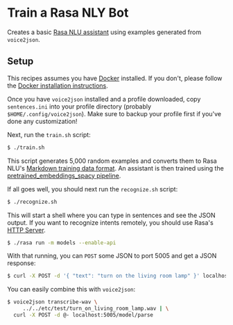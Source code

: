 # Train a Rasa NLY Bot

Creates a basic [Rasa NLU assistant](https://rasa.com/docs/rasa/nlu/about/) using examples generated from `voice2json`.

## Setup

This recipes assumes you have [Docker](https://docker.com/) installed. If you don't, please follow the [Docker installation instructions](https://docs.docker.com/install/).

Once you have `voice2json` installed and a profile downloaded, copy `sentences.ini` into your profile directory (probably `$HOME/.config/voice2json`). Make sure to backup your profile first if you've done any customization!

Next, run the `train.sh` script:

```bash
$ ./train.sh
```

This script generates 5,000 random examples and converts them to Rasa NLU's [Markdown training data format](https://rasa.com/docs/rasa/nlu/training-data-format/#id5). An assistant is then trained using the [pretrained_embeddings_spacy pipeline](https://rasa.com/docs/rasa/nlu/choosing-a-pipeline/#id7).

If all goes well, you should next run the `recognize.sh` script:

```bash
$ ./recognize.sh
```

This will start a shell where you can type in sentences and see the JSON output. If you want to recognize intents remotely, you should use Rasa's [HTTP Server](https://rasa.com/docs/rasa/user-guide/running-the-server/).

```bash
$ ./rasa run -m models --enable-api
```

With that running, you can `POST` some JSON to port 5005 and get a JSON response:

```bash
$ curl -X POST -d '{ "text": "turn on the living room lamp" }' localhost:5005/model/parse
```

You can easily combine this with `voice2json`:

```bash
$ voice2json transcribe-wav \
     ../../etc/test/turn_on_living_room_lamp.wav | \
  curl -X POST -d @- localhost:5005/model/parse
```
